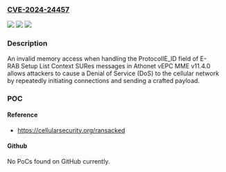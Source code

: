 ### [CVE-2024-24457](https://cve.mitre.org/cgi-bin/cvename.cgi?name=CVE-2024-24457)
![](https://img.shields.io/static/v1?label=Product&message=HPE%20Athonet%20Core&color=blue)
![](https://img.shields.io/static/v1?label=Version&message=HPE%20Athonet%20Core%2011.0%3C%3D%2011.6%20&color=brighgreen)
![](https://img.shields.io/static/v1?label=Vulnerability&message=n%2Fa&color=brighgreen)

### Description

An invalid memory access when handling the ProtocolIE_ID field of E-RAB Setup List Context SURes messages in Athonet vEPC MME v11.4.0 allows attackers to cause a Denial of Service (DoS) to the cellular network by repeatedly initiating connections and sending a crafted payload.

### POC

#### Reference
- https://cellularsecurity.org/ransacked

#### Github
No PoCs found on GitHub currently.

